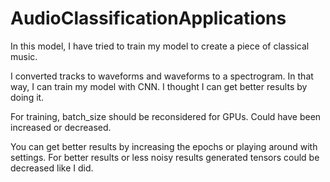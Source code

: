 # AudioClassificationApplications

In this model, I have tried to train my model to create a piece of classical music.

I converted tracks to waveforms and waveforms to a spectrogram. In that way, I can train my model with CNN. I thought I can get better results by doing it.

For training, batch_size should be reconsidered for GPUs. Could have been increased or decreased.

You can get better results by increasing the epochs or playing around with settings. For better results or less noisy results generated tensors could be decreased like I did.
